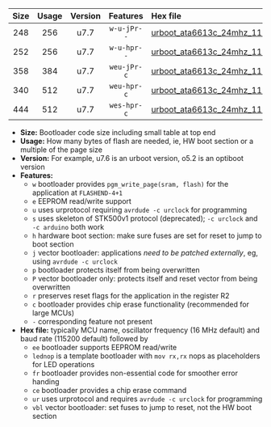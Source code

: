 |Size|Usage|Version|Features|Hex file|
|:-:|:-:|:-:|:-:|:--|
|248|256|u7.7|`w-u-jPr--`|[urboot_ata6613c_24mhz_115200bps_lednop_ur_vbl.hex](https://raw.githubusercontent.com/stefanrueger/urboot.hex/main/mcus/ata6613c/fcpu_24mhz/115200_bps/urboot_ata6613c_24mhz_115200bps_lednop_ur_vbl.hex)|
|252|256|u7.7|`w-u-hpr--`|[urboot_ata6613c_24mhz_115200bps_lednop_fr_ur.hex](https://raw.githubusercontent.com/stefanrueger/urboot.hex/main/mcus/ata6613c/fcpu_24mhz/115200_bps/urboot_ata6613c_24mhz_115200bps_lednop_fr_ur.hex)|
|358|384|u7.7|`weu-jPr-c`|[urboot_ata6613c_24mhz_115200bps_ee_lednop_fr_ce_ur_vbl.hex](https://raw.githubusercontent.com/stefanrueger/urboot.hex/main/mcus/ata6613c/fcpu_24mhz/115200_bps/urboot_ata6613c_24mhz_115200bps_ee_lednop_fr_ce_ur_vbl.hex)|
|340|512|u7.7|`weu-hpr-c`|[urboot_ata6613c_24mhz_115200bps_ee_lednop_fr_ce_ur.hex](https://raw.githubusercontent.com/stefanrueger/urboot.hex/main/mcus/ata6613c/fcpu_24mhz/115200_bps/urboot_ata6613c_24mhz_115200bps_ee_lednop_fr_ce_ur.hex)|
|444|512|u7.7|`wes-hpr-c`|[urboot_ata6613c_24mhz_115200bps_ee_lednop_fr_ce.hex](https://raw.githubusercontent.com/stefanrueger/urboot.hex/main/mcus/ata6613c/fcpu_24mhz/115200_bps/urboot_ata6613c_24mhz_115200bps_ee_lednop_fr_ce.hex)|

- **Size:** Bootloader code size including small table at top end
- **Usage:** How many bytes of flash are needed, ie, HW boot section or a multiple of the page size
- **Version:** For example, u7.6 is an urboot version, o5.2 is an optiboot version
- **Features:**
  + `w` bootloader provides `pgm_write_page(sram, flash)` for the application at `FLASHEND-4+1`
  + `e` EEPROM read/write support
  + `u` uses urprotocol requiring `avrdude -c urclock` for programming
  + `s` uses skeleton of STK500v1 protocol (deprecated); `-c urclock` and `-c arduino` both work
  + `h` hardware boot section: make sure fuses are set for reset to jump to boot section
  + `j` vector bootloader: applications *need to be patched externally*, eg, using `avrdude -c urclock`
  + `p` bootloader protects itself from being overwritten
  + `P` vector bootloader only: protects itself and reset vector from being overwritten
  + `r` preserves reset flags for the application in the register R2
  + `c` bootloader provides chip erase functionality (recommended for large MCUs)
  + `-` corresponding feature not present
- **Hex file:** typically MCU name, oscillator frequency (16 MHz default) and baud rate (115200 default) followed by
  + `ee` bootloader supports EEPROM read/write
  + `lednop` is a template bootloader with `mov rx,rx` nops as placeholders for LED operations
  + `fr` bootloader provides non-essential code for smoother error handing
  + `ce` bootloader provides a chip erase command
  + `ur` uses urprotocol and requires `avrdude -c urclock` for programming
  + `vbl` vector bootloader: set fuses to jump to reset, not the HW boot section

